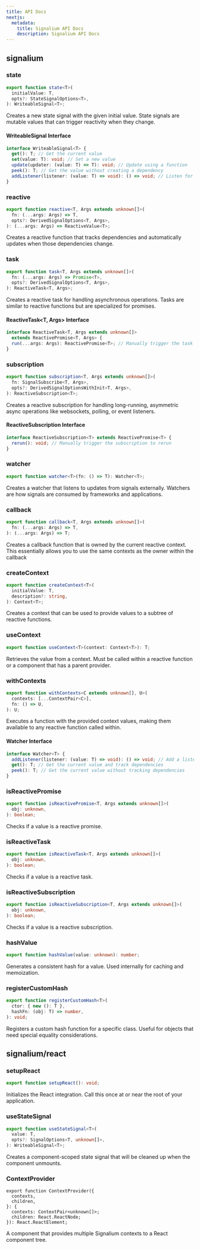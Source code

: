 ```yaml
---
title: API Docs
nextjs:
  metadata:
    title: Signalium API Docs
    description: Signalium API Docs
---
```


## signalium

### state

```ts
export function state<T>(
  initialValue: T,
  opts?: StateSignalOptions<T>,
): WriteableSignal<T>;
```

Creates a new state signal with the given initial value. State signals are mutable values that can trigger reactivity when they change.

#### WriteableSignal<T> Interface

```ts
interface WriteableSignal<T> {
  get(): T; // Get the current value
  set(value: T): void; // Set a new value
  update(updater: (value: T) => T): void; // Update using a function
  peek(): T; // Get the value without creating a dependency
  addListener(listener: (value: T) => void): () => void; // Listen for changes
}
```

### reactive

```ts
export function reactive<T, Args extends unknown[]>(
  fn: (...args: Args) => T,
  opts?: DerivedSignalOptions<T, Args>,
): (...args: Args) => ReactiveValue<T>;
```

Creates a reactive function that tracks dependencies and automatically updates when those dependencies change.

### task

```ts
export function task<T, Args extends unknown[]>(
  fn: (...args: Args) => Promise<T>,
  opts?: DerivedSignalOptions<T, Args>,
): ReactiveTask<T, Args>;
```

Creates a reactive task for handling asynchronous operations. Tasks are similar to reactive functions but are specialized for promises.

#### ReactiveTask<T, Args> Interface

```ts
interface ReactiveTask<T, Args extends unknown[]>
  extends ReactivePromise<T, Args> {
  run(...args: Args): ReactivePromise<T>; // Manually trigger the task
}
```

### subscription

```ts
export function subscription<T, Args extends unknown[]>(
  fn: SignalSubscribe<T, Args>,
  opts?: DerivedSignalOptionsWithInit<T, Args>,
): ReactiveSubscription<T>;
```

Creates a reactive subscription for handling long-running, asymmetric async operations like websockets, polling, or event listeners.

#### ReactiveSubscription<T> Interface

```ts
interface ReactiveSubscription<T> extends ReactivePromise<T> {
  rerun(): void; // Manually trigger the subscription to rerun
}
```

### watcher

```ts
export function watcher<T>(fn: () => T): Watcher<T>;
```

Creates a watcher that listens to updates from signals externally. Watchers are how signals are consumed by frameworks and applications.

### callback

```ts
export function callback<T, Args extends unknown[]>(
  fn: (...args: Args) => T,
): (...args: Args) => T;
```

Creates a callback function that is owned by the current reactive context. This essentially allows you to use the same contexts as the owner within the callback

### createContext

```ts
export function createContext<T>(
  initialValue: T,
  description?: string,
): Context<T>;
```

Creates a context that can be used to provide values to a subtree of reactive functions.

### useContext

```ts
export function useContext<T>(context: Context<T>): T;
```

Retrieves the value from a context. Must be called within a reactive function or a component that has a parent provider.

### withContexts

```ts
export function withContexts<C extends unknown[], U>(
  contexts: [...ContextPair<C>],
  fn: () => U,
): U;
```

Executes a function with the provided context values, making them available to any reactive function called within.

#### Watcher<T> Interface

```ts
interface Watcher<T> {
  addListener(listener: (value: T) => void): () => void; // Add a listener for changes
  get(): T; // Get the current value and track dependencies
  peek(): T; // Get the current value without tracking dependencies
}
```

### isReactivePromise

```ts
export function isReactivePromise<T, Args extends unknown[]>(
  obj: unknown,
): boolean;
```

Checks if a value is a reactive promise.

### isReactiveTask

```ts
export function isReactiveTask<T, Args extends unknown[]>(
  obj: unknown,
): boolean;
```

Checks if a value is a reactive task.

### isReactiveSubscription

```ts
export function isReactiveSubscription<T, Args extends unknown[]>(
  obj: unknown,
): boolean;
```

Checks if a value is a reactive subscription.

### hashValue

```ts
export function hashValue(value: unknown): number;
```

Generates a consistent hash for a value. Used internally for caching and memoization.

### registerCustomHash

```ts
export function registerCustomHash<T>(
  ctor: { new (): T },
  hashFn: (obj: T) => number,
): void;
```

Registers a custom hash function for a specific class. Useful for objects that need special equality considerations.

## signalium/react

### setupReact

```ts
export function setupReact(): void;
```

Initializes the React integration. Call this once at or near the root of your application.

### useStateSignal

```ts
export function useStateSignal<T>(
  value: T,
  opts?: SignalOptions<T, unknown[]>,
): WriteableSignal<T>;
```

Creates a component-scoped state signal that will be cleaned up when the component unmounts.

### ContextProvider

```tsx
export function ContextProvider({
  contexts,
  children,
}: {
  contexts: ContextPair<unknown[]>;
  children: React.ReactNode;
}): React.ReactElement;
```

A component that provides multiple Signalium contexts to a React component tree.
